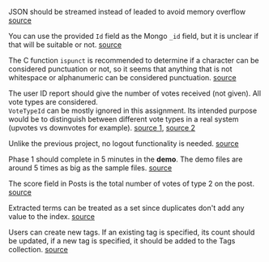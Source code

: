 JSON should be streamed instead of leaded to avoid memory overflow
[source](https://eclass.srv.ualberta.ca/mod/forum/discuss.php?d=1555762)

You can use the provided `Id` field as the Mongo `_id` field, but it is unclear if that will be suitable or not.
[source](https://eclass.srv.ualberta.ca/mod/forum/discuss.php?d=1557054)

The C function `ispunct` is recommended to determine if a character can be considered punctuation or not, so it seems that anything that is not whitespace or alphanumeric can be considered punctuation.
[source](https://eclass.srv.ualberta.ca/mod/forum/discuss.php?d=1557054)

The user ID report should give the number of votes received (not given). All vote types are considered.\
`VoteTypeId` can be mostly ignored in this assignment. Its intended purpose would be to distinguish between different vote types in a real system (upvotes vs downvotes for example).
[source 1](https://eclass.srv.ualberta.ca/mod/forum/discuss.php?d=1558404), [source 2](https://eclass.srv.ualberta.ca/mod/forum/discuss.php?d=1561907)

Unlike the previous project, no logout functionality is needed.
[source](https://eclass.srv.ualberta.ca/mod/forum/discuss.php?d=1558228)

Phase 1 should complete in 5 minutes in the **demo**. The demo files are around 5 times as big as the sample files.
[source](https://eclass.srv.ualberta.ca/mod/forum/discuss.php?d=1559667)

The score field in Posts is the total number of votes of type 2 on the post.
[source](https://eclass.srv.ualberta.ca/mod/forum/discuss.php?d=1561907)

Extracted terms can be treated as a set since duplicates don't add any value to the index.
[source](https://eclass.srv.ualberta.ca/mod/forum/discuss.php?d=1564667)

Users can create new tags. If an existing tag is specified, its count should be updated, if a new tag is specified, it should be added to the Tags collection.
[source](https://eclass.srv.ualberta.ca/mod/forum/discuss.php?d=1564987)

